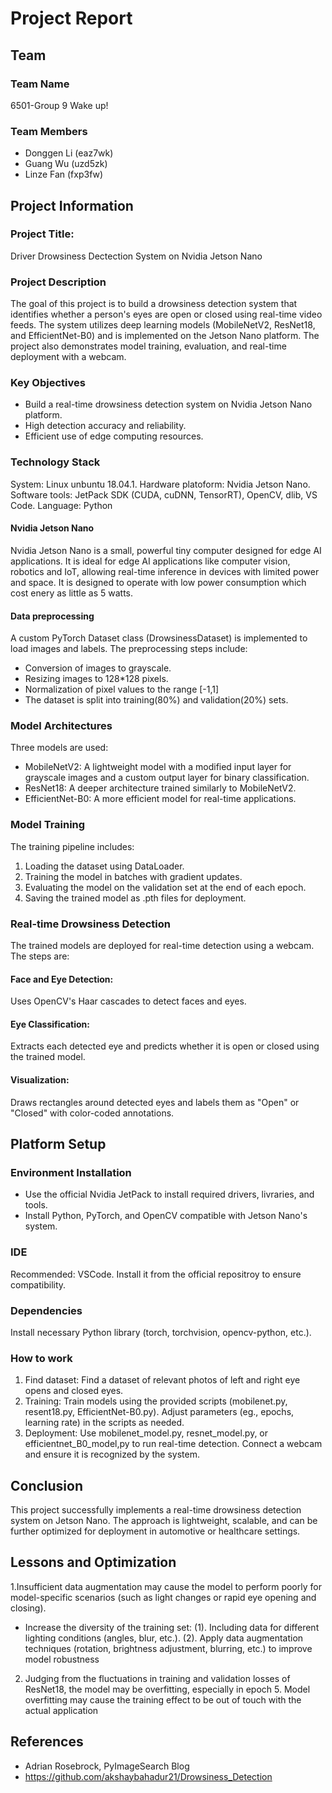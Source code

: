 # Project Report

## Team

### Team Name
6501-Group 9  Wake up!

### Team Members
- Donggen Li (eaz7wk)
- Guang Wu (uzd5zk)
- Linze Fan (fxp3fw)

## Project Information

### Project Title:
Driver Drowsiness Dectection System on Nvidia Jetson Nano


### Project Description
The goal of this project is to build a drowsiness detection system that identifies whether a person's eyes are open or closed using real-time video feeds. The system utilizes deep learning models (MobileNetV2, ResNet18, and EfficientNet-B0) and is implemented on the Jetson Nano 
platform. The project also demonstrates model training, evaluation, and real-time deployment with a webcam. 

### Key Objectives
- Build a real-time drowsiness detection system on Nvidia Jetson Nano platform.
- High detection accuracy and reliability.
- Efficient use of edge computing resources.

### Technology Stack
System: Linux unbuntu 18.04.1.
Hardware platoform: Nvidia Jetson Nano.
Software tools: JetPack SDK (CUDA, cuDNN, TensorRT), OpenCV, dlib, VS Code.
Language: Python

#### Nvidia Jetson Nano
Nvidia Jetson Nano is a small, powerful tiny computer designed for edge AI applications. It is ideal for edge AI applications like computer vision, robotics and IoT, allowing real-time inference in devices with limited power and space. It is designed to operate with low power consumption which cost enery as little as 5 watts.

#### Data preprocessing
A custom PyTorch Dataset class (DrowsinessDataset) is implemented to load images and labels. The preprocessing steps include:
- Conversion of images to grayscale.
- Resizing images to 128*128 pixels.
- Normalization of pixel values to the range [-1,1]
- The dataset is split into training(80%) and validation(20%) sets.

### Model Architectures
Three models are used: 
- MobileNetV2: A lightweight model with a modified input layer for grayscale images and a custom output layer for binary classification. 
- ResNet18: A deeper architecture trained similarly to MobileNetV2. 
- EfficientNet-B0: A more efficient model for real-time applications.

### Model Training
The training pipeline includes: 
1. Loading the dataset using DataLoader. 
2. Training the model in batches with gradient updates. 
3. Evaluating the model on the validation set at the end of each epoch. 
4. Saving the trained model as .pth files for deployment.

### Real-time Drowsiness Detection
The trained models are deployed for real-time detection using a webcam. The steps are: 
#### Face and Eye Detection: 
Uses OpenCV's Haar cascades to detect faces and eyes. 
#### Eye Classification: 
Extracts each detected eye and predicts whether it is open or closed using the trained model. 
#### Visualization: 
Draws rectangles around detected eyes and labels them as "Open" or "Closed" with color-coded annotations.

## Platform Setup

### Environment Installation
- Use the official Nvidia JetPack to install required drivers, livraries, and tools.
- Install Python, PyTorch, and OpenCV compatible with Jetson Nano's system.

### IDE
Recommended: VSCode. Install it from the official repositroy to ensure compatibility.

### Dependencies
Install necessary Python library (torch, torchvision, opencv-python, etc.).

### How to work
1. Find dataset: Find a dataset of relevant photos of left and right eye opens and closed eyes.
2. Training: Train models using the provided scripts (mobilenet.py, resent18.py, EfficientNet-B0.py). Adjust parameters (eg., epochs, learning rate) in the scripts as needed.
3. Deployment: Use mobilenet_model.py, resnet_model.py, or efficientnet_B0_model,py to run real-time detection. Connect a webcam and ensure it is recognized by the system.

## Conclusion
This project successfully implements a real-time drowsiness detection system on Jetson Nano. The approach is lightweight, scalable, and can be further optimized for deployment in automotive or healthcare settings.  

## Lessons and Optimization
1.Insufficient data augmentation may cause the model to perform poorly for model-specific scenarios (such as light changes or rapid eye opening and closing).
  - Increase the diversity of the training set: 
    (1). Including data for different lighting conditions (angles, blur, etc.).
    (2). Apply data augmentation techniques (rotation, brightness adjustment, blurring, etc.) to improve model robustness
    
2. Judging from the fluctuations in training and validation losses of ResNet18, the model may be overfitting, especially in epoch 5. Model overfitting may cause the training effect to be out of touch with the actual application

## References
- Adrian Rosebrock, PyImageSearch Blog
- https://github.com/akshaybahadur21/Drowsiness_Detection
